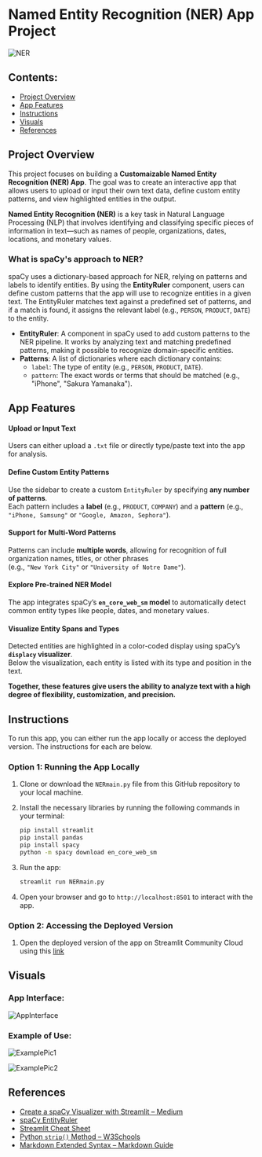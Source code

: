 # Named Entity Recognition (NER) App Project

![NER](TitlePicture.png)

## Contents: 
- [Project Overview](#project-overview)
- [App Features](#app-features)
- [Instructions](#instructions)
- [Visuals](#visuals)
- [References](#references)

## Project Overview 
This project focuses on building a **Customaizable Named Entity Recognition (NER) App**. The goal was to create an interactive app that allows users to upload or input their own text data, define custom entity patterns, and view highlighted entities in the output. 

**Named Entity Recognition (NER)** is a key task in Natural Language Processing (NLP) that involves identifying and classifying specific pieces of information in text—such as names of people, organizations, dates, locations, and monetary values.

### What is spaCy's approach to NER?

spaCy uses a dictionary-based approach for NER, relying on patterns and labels to identify entities. By using the **EntityRuler** component, users can define custom patterns that the app will use to recognize entities in a given text. The EntityRuler matches text against a predefined set of patterns, and if a match is found, it assigns the relevant label (e.g., `PERSON`, `PRODUCT`, `DATE`) to the entity.

- **EntityRuler**: A component in spaCy used to add custom patterns to the NER pipeline. It works by analyzing text and matching predefined patterns, making it possible to recognize domain-specific entities.
- **Patterns**: A list of dictionaries where each dictionary contains:
  - `label`: The type of entity (e.g., `PERSON`, `PRODUCT`, `DATE`).
  - `pattern`: The exact words or terms that should be matched (e.g., "iPhone", "Sakura Yamanaka").

## App Features

#### Upload or Input Text  
Users can either upload a `.txt` file or directly type/paste text into the app for analysis.

#### Define Custom Entity Patterns  
Use the sidebar to create a custom `EntityRuler` by specifying **any number of patterns**.  
Each pattern includes a **label** (e.g., `PRODUCT`, `COMPANY`) and a **pattern** (e.g., `"iPhone, Samsung"` or `"Google, Amazon, Sephora"`).

#### Support for Multi-Word Patterns  
Patterns can include **multiple words**, allowing for recognition of full organization names, titles, or other phrases  
(e.g., `"New York City"` or `"University of Notre Dame"`).

#### Explore Pre-trained NER Model  
The app integrates spaCy’s **`en_core_web_sm` model** to automatically detect common entity types like people, dates, and monetary values.

#### Visualize Entity Spans and Types  
Detected entities are highlighted in a color-coded display using spaCy’s **`displacy` visualizer**.  
Below the visualization, each entity is listed with its type and position in the text.

**Together, these features give users the ability to analyze text with a high degree of flexibility, customization, and precision.**

## Instructions 
To run this app, you can either run the app locally or access the deployed version. The instructions for each are below.  

### Option 1: Running the App Locally 

1. Clone or download the `NERmain.py` file from this GitHub repository to your local machine.

2. Install the necessary libraries by running the following commands in your terminal:

    ```bash
    pip install streamlit
    pip install pandas
    pip install spacy
    python -m spacy download en_core_web_sm
    ```

3. Run the app:
    ```bash
    streamlit run NERmain.py
    ```

4. Open your browser and go to `http://localhost:8501` to interact with the app.

### Option 2: Accessing the Deployed Version

1. Open the deployed version of the app on Streamlit Community Cloud using this [link](https://sakura-yamanaka-yamanaka-python-p-nerstreamlitappnermain-ibtlbw.streamlit.app/) 

## Visuals 

### App Interface:
![AppInterface](AppInterface.png)

### Example of Use:  
![ExamplePic1](ExamplePic1.png)

![ExamplePic2](ExamplePic2.png)

## References
- [Create a spaCy Visualizer with Streamlit – Medium](https://medium.com/@groxli/create-a-spacy-visualizer-with-streamlit-8b9b41b36745)
- [spaCy EntityRuler](https://spacy.io/api/entityruler)
- [Streamlit Cheat Sheet](https://docs.streamlit.io/develop/quick-reference/cheat-sheet)
- [Python `strip()` Method – W3Schools](https://www.w3schools.com/python/ref_string_strip.asp)
- [Markdown Extended Syntax – Markdown Guide](https://www.markdownguide.org/extended-syntax/)
